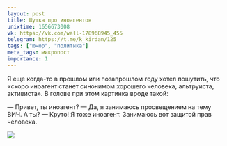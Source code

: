 ```yaml
---
layout: post
title: Шутка про иноагентов
unixtime: 1656673008
vk: https://vk.com/wall-178968945_455
telegram: https://t.me/k_kirdan/125
tags: ["юмор", "политика"]
meta_tags: микропост
importance: 1
---
```

Я еще когда-то в прошлом или позапрошлом году хотел пошутить, что «скоро иноагент станет синонимом хорошего человека, альтруиста, активиста». В голове при этом картинка вроде такой:

— Привет, ты иноагент?
— Да, я занимаюсь просвещением на тему ВИЧ. А ты?
— Круто! Я тоже иноагент. Занимаюсь вот защитой прав человека.

![](images/wall/457239171.jpg)